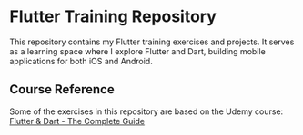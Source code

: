 # Flutter Training Repository
This repository contains my Flutter training exercises and projects. It serves as a learning space where I explore Flutter and Dart, building mobile applications for both iOS and Android.

## Course Reference
Some of the exercises in this repository are based on the Udemy course:
[Flutter & Dart - The Complete Guide](https://www.udemy.com/course/learn-flutter-dart-to-build-ios-android-apps/?couponCode=LETSLEARNNOW)
